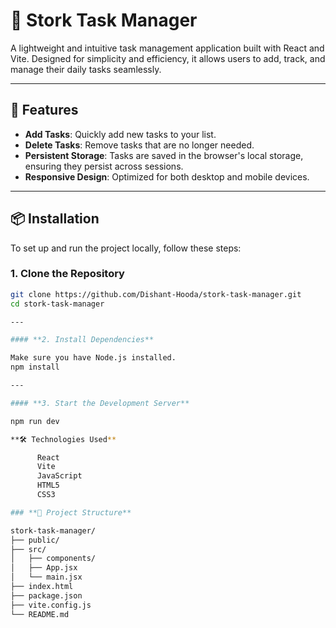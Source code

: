 # 📝 Stork Task Manager

A lightweight and intuitive task management application built with React and Vite. Designed for simplicity and efficiency, it allows users to add, track, and manage their daily tasks seamlessly.

---

## 🚀 Features

- **Add Tasks**: Quickly add new tasks to your list.
- **Delete Tasks**: Remove tasks that are no longer needed.
- **Persistent Storage**: Tasks are saved in the browser's local storage, ensuring they persist across sessions.
- **Responsive Design**: Optimized for both desktop and mobile devices.

---

## 📦 Installation

To set up and run the project locally, follow these steps:

### 1. Clone the Repository

```bash
git clone https://github.com/Dishant-Hooda/stork-task-manager.git
cd stork-task-manager

---

#### **2. Install Dependencies**

Make sure you have Node.js installed.
npm install

---

#### **3. Start the Development Server**

npm run dev

**🛠️ Technologies Used**

      React
      Vite
      JavaScript
      HTML5
      CSS3

### **📁 Project Structure**

stork-task-manager/
├── public/
├── src/
│   ├── components/
│   ├── App.jsx
│   └── main.jsx
├── index.html
├── package.json
├── vite.config.js
└── README.md


